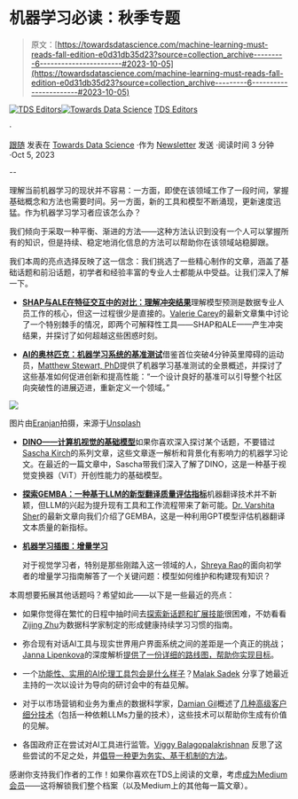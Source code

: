 # 机器学习必读：秋季专题

> 原文：[https://towardsdatascience.com/machine-learning-must-reads-fall-edition-e0d31db35d23?source=collection_archive---------6-----------------------#2023-10-05](https://towardsdatascience.com/machine-learning-must-reads-fall-edition-e0d31db35d23?source=collection_archive---------6-----------------------#2023-10-05)

[](https://towardsdatascience.medium.com/?source=post_page-----e0d31db35d23--------------------------------)[![TDS Editors](../Images/4b2d1beaf4f6dcf024ffa6535de3b794.png)](https://towardsdatascience.medium.com/?source=post_page-----e0d31db35d23--------------------------------)[](https://towardsdatascience.com/?source=post_page-----e0d31db35d23--------------------------------)[![Towards Data Science](../Images/a6ff2676ffcc0c7aad8aaf1d79379785.png)](https://towardsdatascience.com/?source=post_page-----e0d31db35d23--------------------------------) [TDS Editors](https://towardsdatascience.medium.com/?source=post_page-----e0d31db35d23--------------------------------)

·

[跟随](https://medium.com/m/signin?actionUrl=https%3A%2F%2Fmedium.com%2F_%2Fsubscribe%2Fuser%2F7e12c71dfa81&operation=register&redirect=https%3A%2F%2Ftowardsdatascience.com%2Fmachine-learning-must-reads-fall-edition-e0d31db35d23&user=TDS+Editors&userId=7e12c71dfa81&source=post_page-7e12c71dfa81----e0d31db35d23---------------------post_header-----------) 发表在 [Towards Data Science](https://towardsdatascience.com/?source=post_page-----e0d31db35d23--------------------------------) ·作为 [Newsletter](/newsletter?source=post_page-----e0d31db35d23--------------------------------) 发送 ·阅读时间 3 分钟 ·Oct 5, 2023[](https://medium.com/m/signin?actionUrl=https%3A%2F%2Fmedium.com%2F_%2Fvote%2Ftowards-data-science%2Fe0d31db35d23&operation=register&redirect=https%3A%2F%2Ftowardsdatascience.com%2Fmachine-learning-must-reads-fall-edition-e0d31db35d23&user=TDS+Editors&userId=7e12c71dfa81&source=-----e0d31db35d23---------------------clap_footer-----------)

--

[](https://medium.com/m/signin?actionUrl=https%3A%2F%2Fmedium.com%2F_%2Fbookmark%2Fp%2Fe0d31db35d23&operation=register&redirect=https%3A%2F%2Ftowardsdatascience.com%2Fmachine-learning-must-reads-fall-edition-e0d31db35d23&source=-----e0d31db35d23---------------------bookmark_footer-----------)

理解当前机器学习的现状并不容易：一方面，即使在该领域工作了一段时间，掌握基础概念和方法也需要时间。另一方面，新的工具和模型不断涌现，更新速度迅猛。作为机器学习学习者应该怎么办？

我们倾向于采取一种平衡、渐进的方法——这种方法认识到没有一个人可以掌握所有的知识，但是持续、稳定地消化信息的方法可以帮助你在该领域站稳脚跟。

我们本周的亮点选择反映了这一信念：我们挑选了一些精心制作的文章，涵盖了基础话题和前沿话题，初学者和经验丰富的专业人士都能从中受益。让我们深入了解一下。

+   [**SHAP与ALE在特征交互中的对比：理解冲突结果**](/shap-vs-ale-for-feature-interactions-understanding-conflicting-results-ac506149f678)理解模型预测是数据专业人员工作的核心，但这一过程很少是直接的。[Valerie Carey](https://medium.com/u/1a7c9171898f?source=post_page-----e0d31db35d23--------------------------------)的最新文章集中讨论了一个特别棘手的情况，即两个可解释性工具——SHAP和ALE——产生冲突结果，并探讨了如何超越这些困惑时刻。

+   [**AI的奥林匹克：机器学习系统的基准测试**](/the-olympics-of-ai-benchmarking-machine-learning-systems-c4b2051fbd2b)借鉴首位突破4分钟英里障碍的运动员，[Matthew Stewart, PhD](https://medium.com/u/b89dbc0712c4?source=post_page-----e0d31db35d23--------------------------------)提供了机器学习基准测试的全景概述，并探讨了这些基准如何促进创新和提高性能：“一个设计良好的基准可以引导整个社区向突破性的进展迈进，重新定义一个领域。”

![](../Images/cd74cf9bd9f5c658c8fe5dc91ed53eb1.png)

图片由[Eranjan](https://unsplash.com/@eranjanak?utm_source=medium&utm_medium=referral)拍摄，来源于[Unsplash](https://unsplash.com/?utm_source=medium&utm_medium=referral)

+   [**DINO——计算机视觉的基础模型**](/dino-a-foundation-model-for-computer-vision-4cb08e821b18)如果你喜欢深入探讨某个话题，不要错过[Sascha Kirch](https://medium.com/u/5c38dace9d5e?source=post_page-----e0d31db35d23--------------------------------)的系列文章，这些文章逐一解析和背景化有影响力的机器学习论文。在最近的一篇文章中，Sascha带我们深入了解了DINO，这是一种基于视觉变换器（ViT）开创性能力的基础模型。

+   [**探索GEMBA：一种基于LLM的新型翻译质量评估指标**](/exploring-gemba-a-new-llm-based-metric-for-translation-quality-assessment-3a3383de6d1f)机器翻译技术并不新颖，但LLM的兴起为提升现有工具和工作流程带来了新可能。[Dr. Varshita Sher](https://medium.com/u/f8ca36def59?source=post_page-----e0d31db35d23--------------------------------)的最新文章向我们介绍了GEMBA，这是一种利用GPT模型评估机器翻译文本质量的新指标。

+   [**机器学习插图：增量学习**](/machine-learning-illustrated-incremental-machine-learning-4d73747dc60c)

    对于视觉学习者，特别是那些刚踏入这一领域的人，[Shreya Rao](https://medium.com/u/99b63de2f2c3?source=post_page-----e0d31db35d23--------------------------------)的面向初学者的增量学习指南解答了一个关键问题：模型如何维护和构建现有知识？

本周想要拓展其他话题吗？希望如此——以下是一些最近的亮点：

+   如果你觉得在繁忙的日程中抽时间去[探索新话题和扩展技能](/continuous-learning-a-data-scientists-odyssey-8d3006c2ce01)很困难，不妨看看[Zijing Zhu](https://medium.com/u/7d83c09fb5d4?source=post_page-----e0d31db35d23--------------------------------)为数据科学家制定的形成健康持续学习习惯的指南。

+   弥合现有对话AI工具与现实世界用户界面系统之间的差距是一个真正的挑战；[Janna Lipenkova](https://medium.com/u/f215f8e427a2?source=post_page-----e0d31db35d23--------------------------------)的深度解析[提供了一份详细的路线图，帮助你实现目标](/redefining-conversational-ai-with-large-language-models-1ded152c3398)。

+   一个[功能性、实用的AI伦理工具包会是什么样子](/exploring-what-makes-an-ai-ethics-toolkit-tick-d3a1404e8e2e)？[Malak Sadek](https://medium.com/u/b25d31cb7e6b?source=post_page-----e0d31db35d23--------------------------------) 分享了她最近主持的一次以设计为导向的研讨会中的有益见解。

+   对于以市场营销和业务为重点的数据科学家，[Damian Gil](https://medium.com/u/87864cbc1dda?source=post_page-----e0d31db35d23--------------------------------)概述了[几种高级客户细分技术](/mastering-customer-segmentation-with-llm-3d9008235f41)（包括一种依赖LLMs力量的技术），这些技术可以帮助你生成有价值的见解。

+   各国政府正在尝试对AI工具进行监管。[Viggy Balagopalakrishnan](https://medium.com/u/b3366eb9a0cf?source=post_page-----e0d31db35d23--------------------------------) 反思了这些尝试的不足之处，并[倡导一种更为务实、基于机制的方法](/regulating-ai-the-case-for-a-mechanisms-based-approach-391ddcef09d)。

感谢你支持我们作者的工作！如果你喜欢在TDS上阅读的文章，考虑[成为Medium会员](https://bit.ly/tds-membership)——这将解锁我们整个档案（以及Medium上的其他每一篇文章）。
